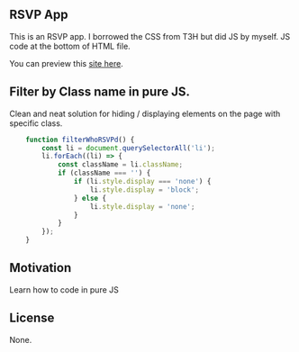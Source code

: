 ## RSVP App
This is an RSVP app. I borrowed the CSS from T3H but did JS by  myself. JS code at the bottom of HTML file.

You can preview this <a href="https://goo.gl/WjIjuC">site here</a>.

## Filter by Class name in pure JS.

Clean and neat solution for hiding / displaying elements on the page with specific class.

```javascript
    function filterWhoRSVPd() {
        const li = document.querySelectorAll('li');
        li.forEach((li) => {
            const className = li.className;
            if (className === '') {
                if (li.style.display === 'none') {
                    li.style.display = 'block';
                } else {
                    li.style.display = 'none';
                }
            }
        });
    }
```

## Motivation

Learn how to code in pure JS

## License

None.
